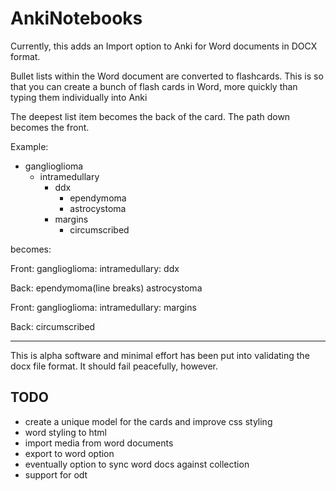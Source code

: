 AnkiNotebooks 
===

Currently, this adds an Import option to Anki for Word documents in DOCX format.

Bullet lists within the Word document are converted to flashcards. This is so that you can
create a bunch of flash cards in Word, more quickly than typing them individually into Anki

The deepest list item becomes the back of the card. The path down becomes the front.

Example:
* ganglioglioma
  - intramedullary
    * ddx
      - ependymoma
      - astrocystoma
    * margins
      - circumscribed

becomes:

Front: ganglioglioma: intramedullary: ddx 

Back: ependymoma(line breaks) astrocystoma

Front: ganglioglioma: intramedullary: margins

Back: circumscribed

---

This is alpha software and minimal effort has been put into validating the docx file format.
It should fail peacefully, however.

TODO
----
- create a unique model for the cards and improve css styling
- word styling to html
- import media from word documents
- export to word option
- eventually option to sync word docs against collection
- support for odt
